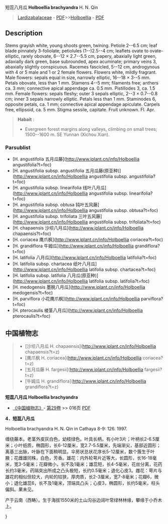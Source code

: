 短蕊八月瓜 **Holboellia brachyandra** H. N. Qin

> [Lardizabalaceae](http://www.iplant.cn/info/Lardizabalaceae?t=foc) - [PDF](http://www.iplant.cn/foc/pdf/Lardizabalaceae.pdf)>>[Holboellia](http://www.iplant.cn/info/Holboellia?t=foc) - [PDF](http://www.iplant.cn/foc/pdf/Holboellia.pdf)

## Description

Stems grayish white, young shoots green, twining. Petiole 2--6.5 cm; leaf blade pinnately 3-foliolate; petiolules (1--)2.5--4 cm; leaflets ovate to ovate-elliptic, rarely obovate, 6--12 × 2.7--5.5 cm, papery, abaxially light green, adaxially dark green, base subrounded, apex acuminate; primary veins 3, abaxially slightly conspicuous. Racemes fascicled, 5--12 cm, androgynous with 4 or 5 male and 1 or 2 female flowers. Flowers white, mildly fragrant. Male flowers: sepals equal in size, narrowly elliptic, 16--18 × 3--5 mm. Petals obovate, less than 1 mm. Stamens 4--5 mm; filaments free; anthers ca. 3 mm; connective apical appendage ca. 0.5 mm. Pistillodes 3, ca. 1.5 mm. Female flowers: sepals fleshy; outer 3 sepals elliptic, 2--3 × 0.7--0.8 cm; inner 3 sepals narrowly elliptic. Petals less than 1 mm. Staminodes 6, opposite petals, ca. 1 mm; connective apical appendage apiculate. Carpels free, ellipsoid, ca. 5 mm. Stigma sessile, capitate. Fruit unknown. Fl. Apr.


> **Habait** : 
>* Evergreen forest margins along valleys, climbing on small trees; 1500--1600 m. SE Yunnan (Xichou Xian).



### Parsublist

* [H.  angustifolia  五月瓜藤](http://www.iplant.cn/info/Holboellia angustifolia?t=foc)
* [H.  angustifolia subsp. angustifolia  五月瓜藤(原亚种)](http://www.iplant.cn/info/Holboellia angustifolia subsp. angustifolia?t=foc)
* [H.  angustifolia subsp. linearifolia  线叶八月瓜](http://www.iplant.cn/info/Holboellia angustifolia subsp. linearifolia?t=foc)
* [H.  angustifolia subsp. obtusa  钝叶五风藤](http://www.iplant.cn/info/Holboellia angustifolia subsp. obtusa?t=foc)
* [H.  angustifolia subsp. trifoliata  三叶五风藤](http://www.iplant.cn/info/Holboellia angustifolia subsp. trifoliata?t=foc)
* [H.  chapaensis  沙坝八月瓜](http://www.iplant.cn/info/Holboellia chapaensis?t=foc)
* [H.  coriacea  鹰爪枫](http://www.iplant.cn/info/Holboellia coriacea?t=foc)
* [H.  grandiflora  牛姆瓜](http://www.iplant.cn/info/Holboellia grandiflora?t=foc)
* [H.  latifolia  八月瓜](http://www.iplant.cn/info/Holboellia latifolia?t=foc)
* [H.  latifolia subsp. chartacea  纸叶八月瓜](http://www.iplant.cn/info/Holboellia latifolia subsp. chartacea?t=foc)
* [H.  latifolia subsp. latifolia  八月瓜(原亚种)](http://www.iplant.cn/info/Holboellia latifolia subsp. latifolia?t=foc)
* [H.  medogensis  墨脱八月瓜](http://www.iplant.cn/info/Holboellia medogensis?t=foc)
* [H.  parviflora  小花鹰爪枫](http://www.iplant.cn/info/Holboellia parviflora?t=foc)
* [H.  pterocaulis  棱茎八月瓜](http://www.iplant.cn/info/Holboellia pterocaulis?t=foc)


## 中国植物志

> * [沙坝八月瓜  H.  chapaensis](http://www.iplant.cn/info/Holboellia chapaensis?t=z)
> * [鹰爪枫  H.  coriacea](http://www.iplant.cn/info/Holboellia coriacea?t=z)
> * [五月瓜藤  H.  fargesii](http://www.iplant.cn/info/Holboellia fargesii?t=z)
> * [牛姆瓜  H.  grandiflora](http://www.iplant.cn/info/Holboellia grandiflora?t=z)


**短蕊八月瓜 Holboellia brachyandra**

* [《中国植物志》](http://www.iplant.cn/frps)- [第29卷](http://www.iplant.cn/frps/vol/29) >> 016页 [PDF](http://www.iplant.cn/frps/pdf/29/016.pdf)


**4．短蕊八月瓜**

Holboellia brachyandra H. N. Qin in Cathaya 8-9: 126. 1997.

缠绕藤本。老茎外皮灰白色，幼枝绿色。叶具长柄，有小叶3片；叶柄长2-6.5厘米；小叶纸质，椭圆形，长6-12厘米，宽2.7-5.5厘米，先端渐尖，基部近圆形；离基三出脉，叶脉在下面稍明显。伞房状总状花序长5-12厘米，数个簇生于叶腋；花雌雄同株，白色，芳香。雄花：内外轮萼片近等大，长圆形，长16-18毫米，宽3-5毫米；花瓣微小，长不及1毫米；雄蕊短，长4-5毫米，花丝分离，花药长约3毫米，药隔突出所成之凸头极短，长约0.5毫米；退化心皮3。雌花：萼片与雄花的相似但较大，内轮的较狭，厚肉质，长2-3厘米，宽7-8毫米；花瓣6，微小；退化雄蕊6，长不及1毫米，顶端具凸头；心皮3，椭圆形，长约5毫米，柱头偏斜。果未见。

产于云南（西畴）。生于海拔1550米的土山沟谷边阔叶常绿林林缘，攀缘于小乔木上。



}